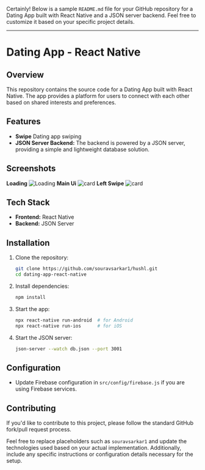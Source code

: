 Certainly! Below is a sample `README.md` file for your GitHub repository for a Dating App built with React Native and a JSON server backend. Feel free to customize it based on your specific project details.

---

# Dating App - React Native

## Overview

This repository contains the source code for a Dating App built with React Native. The app provides a platform for users to connect with each other based on shared interests and preferences.

## Features

- **Swipe** Dating app swiping
- **JSON Server Backend:** The backend is powered by a JSON server, providing a simple and lightweight database solution.

## Screenshots
**Loading**
<img src = "https://i.postimg.cc/pXbq0zFj/aac498af-c9be-4e34-9983-8467d649cd80.jpg" alt = "Loading"/>
**Main Ui**
<img src = "https://i.postimg.cc/v8gG7FrB/974ee569-7f2e-4e3c-9824-397170fdf38a-1.jpg" alt = "card"/>
**Left Swipe**
<img src = "https://i.postimg.cc/y6PyTtsM/49c9ba63-996f-4816-9898-f8b26c280c8e-1.jpg" alt = "card"/>

## Tech Stack

- **Frontend:** React Native
- **Backend:** JSON Server

## Installation

1. Clone the repository:

    ```bash
    git clone https://github.com/souravsarkar1/hushl.git
    cd dating-app-react-native
    ```

2. Install dependencies:

    ```bash
    npm install
    ```

3. Start the app:

    ```bash
    npx react-native run-android  # for Android
    npx react-native run-ios      # for iOS
    ```

4. Start the JSON server:

    ```bash
    json-server --watch db.json --port 3001
    ```

## Configuration

- Update Firebase configuration in `src/config/firebase.js` if you are using Firebase services.

## Contributing

If you'd like to contribute to this project, please follow the standard GitHub fork/pull request process.



Feel free to replace placeholders such as `souravsarkar1` and update the technologies used based on your actual implementation. Additionally, include any specific instructions or configuration details necessary for the setup.
